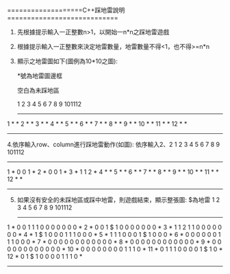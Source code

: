 ===================C++踩地雷說明============================
1. 先根據提示輸入一正整數n>1，以開始一n*n之踩地雷遊戲
2. 根據提示輸入一正整數來決定地雷數量，地雷數量不得<1，也不得>=n*n
3. 顯示之地雷圖如下(圖例為10*10之圖):   
 
	*號為地雷圖邊框

	空白為未踩地區

     1 2 3 4 5 6 7 8 9 101112
   * * * * * * * * * * * * * *
 1 *                         *
 2 *                         *
 3 *                         *
 4 *                         *
 5 *                         *
 6 *                         *
 7 *                         *
 8 *                         *
 9 *                         *
10 *                         *
11 *                         *
12 *                         *
   * * * * * * * * * * * * * *
4.依序輸入row、column進行踩地雷動作(如圖):
	依序輸入2、2
     1 2 3 4 5 6 7 8 9 101112
   * * * * * * * * * * * * * *
 1 * 0 0 1                   *
 2 * 0 0 1                   *
 3 * 1 1 2                   *
 4 *                         *
 5 *                         *
 6 *                         *
 7 *                         *
 8 *                         *
 9 *                         *
10 *                         *
11 *                         *
12 *                         *
   * * * * * * * * * * * * * *
5. 如果沒有安全的未踩地區或踩中地雷，則遊戲結束，顯示整張圖:
	$為地雷
     1 2 3 4 5 6 7 8 9 101112
   * * * * * * * * * * * * * *
 1 * 0 0 1 1 1 0 0 0 0 0 0 0 *
 2 * 0 0 1 $ 1 0 0 0 0 0 0 0 *
 3 * 1 1 2 1 1 0 0 0 0 0 0 0 *
 4 * 1 $ 1 0 0 0 1 1 1 0 0 0 *
 5 * 1 1 1 0 0 0 1 $ 1 0 0 0 *
 6 * 0 0 0 0 0 0 1 1 1 0 0 0 *
 7 * 0 0 0 0 0 0 0 0 0 0 0 0 *
 8 * 0 0 0 0 0 0 0 0 0 0 0 0 *
 9 * 0 0 0 0 0 0 0 0 0 0 0 0 *
10 * 0 0 0 0 0 0 0 0 1 1 1 0 *
11 * 0 1 1 1 0 0 0 0 1 $ 1 0 *
12 * 0 1 $ 1 0 0 0 0 1 1 1 0 *
   * * * * * * * * * * * * * *

